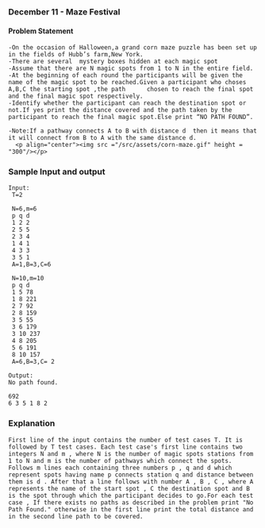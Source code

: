 ### December 11 - Maze Festival

   #### Problem Statement
    -On the occasion of Halloween,a grand corn maze puzzle has been set up in the fields of Hubb’s farm,New York.
    -There are several  mystery boxes hidden at each magic spot 
    -Assume that there are N magic spots from 1 to N in the entire field.
    -At the beginning of each round the participants will be given the name of the magic spot to be reached.Given a participant who choses A,B,C the starting spot ,the path      chosen to reach the final spot and the final magic spot respectively.
    -Identify whether the participant can reach the destination spot or not.If yes print the distance covered and the path taken by the participant to reach the final magic spot.Else print “NO PATH FOUND”.
  
    -Note:If a pathway connects A to B with distance d  then it means that it will connect from B to A with the same distance d.
      <p align="center"><img src ="/src/assets/corn-maze.gif" height = "300"/></p> 

   ### Sample Input and output

   ```
   Input:
    T=2

    N=6,m=6
    p q d
    1 2 2
    2 5 5
    2 3 4
    1 4 1
    4 3 3
    3 5 1
    A=1,B=3,C=6

    N=10,m=10
    p q d
    1 5 78
    1 8 221
    2 7 92
    2 8 159
    3 5 55
    3 6 179
    3 10 237
    4 8 205
    5 6 191
    8 10 157
    A=6,B=3,C= 2

   Output: 
   No path found.
   
   692
   6 3 5 1 8 2

   ```
  
  ### Explanation
   ```
  First line of the input contains the number of test cases T. It is followed by T test cases. Each test case's first line contains two integers N and m , where N is the number of magic spots stations from 1 to N and m is the number of pathways which connect the spots. Follows m lines each containing three numbers p , q and d which represent spots having name p connects station q and distance between them is d . After that a line follows with number A , B , C , where A represents the name of the start spot , C the destination spot and B is the spot through which the participant decides to go.For each test case , If there exists no paths as described in the problem print "No Path Found." otherwise in the first line print the total distance and in the second line path to be covered.

   ```   
